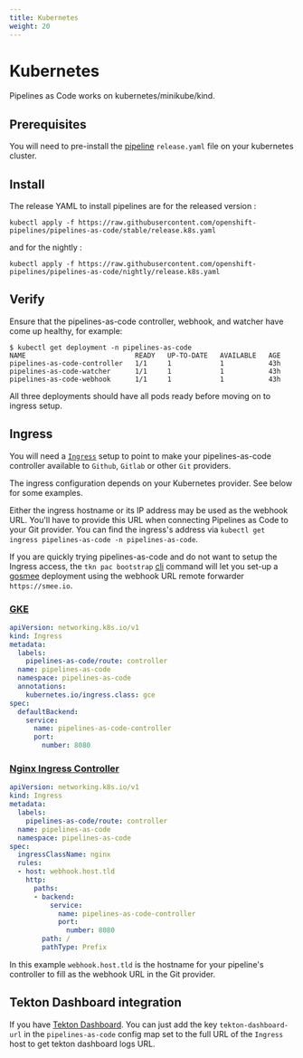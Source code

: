 ```yaml
---
title: Kubernetes
weight: 20
---
```

# Kubernetes

Pipelines as Code works on kubernetes/minikube/kind.

## Prerequisites

You will need to pre-install the
[pipeline](https://storage.googleapis.com/tekton-releases/pipeline/latest/release.yaml)
`release.yaml` file on your kubernetes cluster.

## Install

The release YAML to install pipelines are for the released version :

```shell
kubectl apply -f https://raw.githubusercontent.com/openshift-pipelines/pipelines-as-code/stable/release.k8s.yaml
```

and for the nightly :

```shell
kubectl apply -f https://raw.githubusercontent.com/openshift-pipelines/pipelines-as-code/nightly/release.k8s.yaml
```

## Verify

Ensure that the pipelines-as-code controller, webhook, and watcher have come up healthy, for example:

```shell
$ kubectl get deployment -n pipelines-as-code
NAME                           READY   UP-TO-DATE   AVAILABLE   AGE
pipelines-as-code-controller   1/1     1            1           43h
pipelines-as-code-watcher      1/1     1            1           43h
pipelines-as-code-webhook      1/1     1            1           43h
```

All three deployments should have all pods ready before moving on to ingress setup.

## Ingress

You will need a
[`Ingress`](https://kubernetes.io/docs/concepts/services-networking/ingress/)
setup to point to make your pipelines-as-code controller available to `Github`,
`Gitlab` or other `Git` providers.

The ingress configuration depends on your Kubernetes provider. See below for
some examples.

Either the ingress hostname or its IP address may be used as the webhook URL.
You'll have to provide this URL when connecting Pipelines as Code to
your Git provider. You can find the ingress's address via
`kubectl get ingress pipelines-as-code -n pipelines-as-code`.

If you are quickly trying pipelines-as-code and do not want to setup the Ingress
access, the `tkn pac bootstrap` [cli](../../guide/cli) command will let you
set-up a [gosmee](https://github.com/chmouel/gosmee) deployment using the
webhook URL remote forwarder `https://smee.io`.

### [GKE](https://cloud.google.com/kubernetes-engine)

```yaml
apiVersion: networking.k8s.io/v1
kind: Ingress
metadata:
  labels:
    pipelines-as-code/route: controller
  name: pipelines-as-code
  namespace: pipelines-as-code
  annotations:
    kubernetes.io/ingress.class: gce
spec:
  defaultBackend:
    service:
      name: pipelines-as-code-controller
      port:
        number: 8080
```

### [Nginx Ingress Controller](https://kubernetes.github.io/ingress-nginx/)

```yaml
apiVersion: networking.k8s.io/v1
kind: Ingress
metadata:
  labels:
    pipelines-as-code/route: controller
  name: pipelines-as-code
  namespace: pipelines-as-code
spec:
  ingressClassName: nginx
  rules:
  - host: webhook.host.tld
    http:
      paths:
      - backend:
          service:
            name: pipelines-as-code-controller
            port:
              number: 8080
        path: /
        pathType: Prefix
```

In this example `webhook.host.tld` is the hostname for your pipeline's
controller to fill as the webhook URL in the Git provider.

## Tekton Dashboard integration

If you have [Tekton Dashboard](https://github.com/tektoncd/dashboard). You can
just add the key `tekton-dashboard-url` in the `pipelines-as-code` config map
set to the full URL of the `Ingress` host to get tekton dashboard logs URL.
